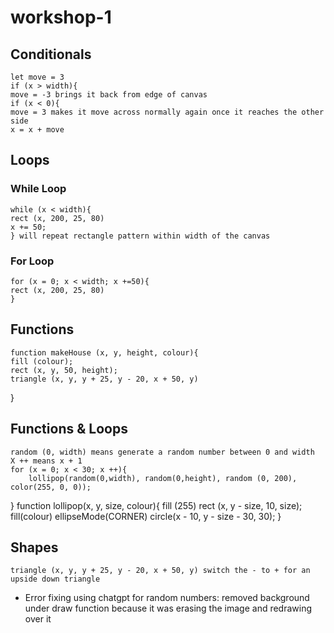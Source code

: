 # workshop-1

## Conditionals
	let move = 3
	if (x > width){
	move = -3 brings it back from edge of canvas
	if (x < 0){
	move = 3 makes it move across normally again once it reaches the other side
	x = x + move
 
 ## Loops
### While Loop
	while (x < width){
	rect (x, 200, 25, 80)
	x += 50;
	} will repeat rectangle pattern within width of the canvas
### For Loop
	for (x = 0; x < width; x +=50){
	rect (x, 200, 25, 80)
	}
 
## Functions
	function makeHouse (x, y, height, colour){
	fill (colour);
	rect (x, y, 50, height);
	triangle (x, y, y + 25, y - 20, x + 50, y)
} 

## Functions & Loops
	random (0, width) means generate a random number between 0 and width
	X ++ means x + 1
	for (x = 0; x < 30; x ++){
		lollipop(random(0,width), random(0,height), random (0, 200), color(255, 0, 0));
}
	function lollipop(x, y, size, colour){
	fill (255)
	rect (x, y - size, 10, size);
	fill(colour)
	ellipseMode(CORNER)
	circle(x - 10, y - size - 30, 30);
}

## Shapes
	triangle (x, y, y + 25, y - 20, x + 50, y) switch the - to + for an upside down triangle
 
- Error fixing using chatgpt for random numbers: removed background under draw function because it was erasing the image and redrawing over it
